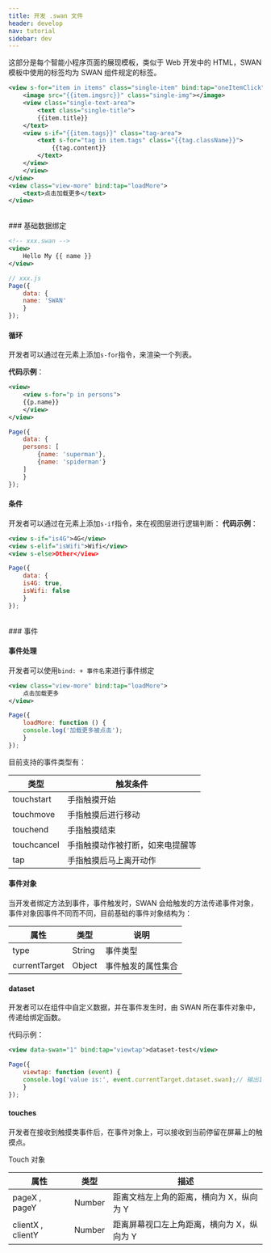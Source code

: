 ```yaml
---
title: 开发 .swan 文件
header: develop
nav: tutorial
sidebar: dev
---
```




这部分是每个智能小程序页面的展现模板，类似于 Web 开发中的 HTML，SWAN 模板中使用的标签均为 SWAN 组件规定的标签。


```xml
<view s-for="item in items" class="single-item" bind:tap="oneItemClick" bind:touchstart="oneItemTouchStart" bind:touchmove="oneItemTouchmove" bind:touchcancel="oneItemTouchcancel" bind:touchend="oneItemTouchEnd">
    <image src="{{item.imgsrc}}" class="single-img"></image>
    <view class="single-text-area">
        <text class="single-title">
	    {{item.title}}
	</text>
	<view s-if="{{item.tags}}" class="tag-area">
	    <text s-for="tag in item.tags" class="{{tag.className}}">
	        {{tag.content}}
	    </text>
	</view>
    </view>
</view>
<view class="view-more" bind:tap="loadMore">
    <text>点击加载更多</text>
</view>

```
<br/>
### 基础数据绑定

```xml
<!-- xxx.swan -->
<view>
    Hello My {{ name }}
</view>
```

```javascript
// xxx.js
Page({
    data: {
	name: 'SWAN'
    }
});
```

#### 循环

开发者可以通过在元素上添加`s-for`指令，来渲染一个列表。

**代码示例**：

```xml
<view>
    <view s-for="p in persons">
	{{p.name}}
    </view>
</view>
```
```javascript
Page({
    data: {
	persons: [
	    {name: 'superman'},
	    {name: 'spiderman'}
	]
    }
});
```

#### 条件

开发者可以通过在元素上添加`s-if`指令，来在视图层进行逻辑判断：
**代码示例**：
```xml
<view s-if="is4G">4G</view>
<view s-elif="isWifi">Wifi</view>
<view s-else>Other</view>
```

```javascript
Page({
    data: {
	is4G: true,
	isWifi: false
    }
});
```
<br/>
### 事件

#### 事件处理

开发者可以使用`bind: + 事件名`来进行事件绑定

```xml
<view class="view-more" bind:tap="loadMore">
    点击加载更多
</view>
```

```javascript
Page({
    loadMore: function () {
	console.log('加载更多被点击');
    }
});
```
目前支持的事件类型有：

|类型|触发条件|
|---|---|
|touchstart|手指触摸开始|
|touchmove|手指触摸后进行移动|
|touchend|手指触摸结束|
|touchcancel|手指触摸动作被打断，如来电提醒等|
|tap|手指触摸后马上离开动作|

#### 事件对象

当开发者绑定方法到事件，事件触发时，SWAN 会给触发的方法传递事件对象，事件对象因事件不同而不同，目前基础的事件对象结构为：

|属性|类型|说明|
|----|----|----|
|type|String|事件类型|
|currentTarget|Object|事件触发的属性集合|

#### dataset

开发者可以在组件中自定义数据，并在事件发生时，由 SWAN 所在事件对象中，传递给绑定函数。

代码示例：

```xml
<view data-swan="1" bind:tap="viewtap">dataset-test</view>
```

```javascript
Page({
    viewtap: function (event) {
	console.log('value is:', event.currentTarget.dataset.swan);// 输出1
    }
});
```

#### touches

开发者在接收到触摸类事件后，在事件对象上，可以接收到当前停留在屏幕上的触摸点。

Touch 对象

|属性|类型|描述|
|----|----|----|
|pageX , pageY|Number|距离文档左上角的距离，横向为 X，纵向为 Y|
|clientX , clientY|Number|距离屏幕视口左上角距离，横向为 X，纵向为 Y|






